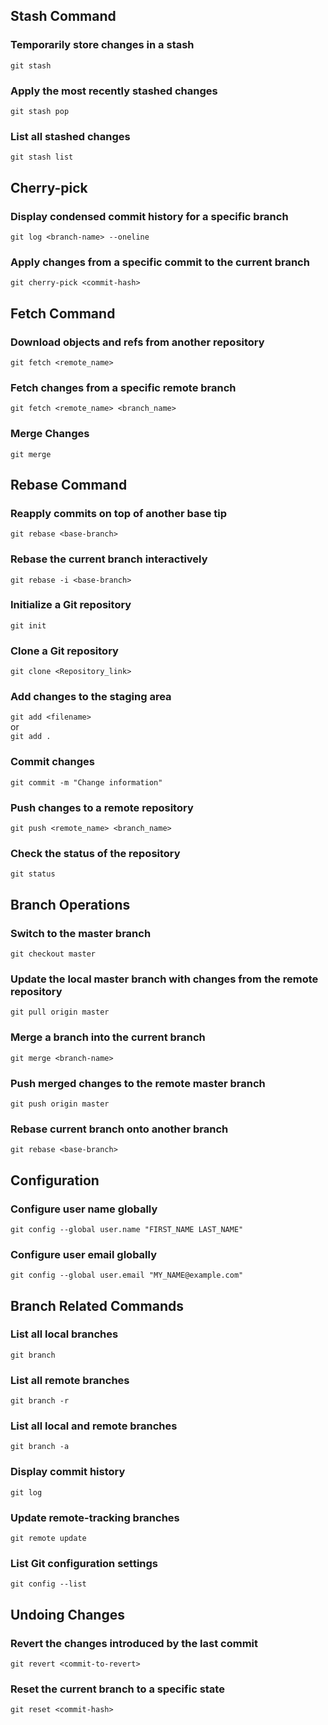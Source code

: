 
## Stash Command

### Temporarily store changes in a stash
`git stash`

### Apply the most recently stashed changes
`git stash pop`

### List all stashed changes
`git stash list`

## Cherry-pick

### Display condensed commit history for a specific branch
`git log <branch-name> --oneline`

### Apply changes from a specific commit to the current branch
`git cherry-pick <commit-hash>`

## Fetch Command

### Download objects and refs from another repository
`git fetch <remote_name>`

### Fetch changes from a specific remote branch
`git fetch <remote_name> <branch_name>`

### Merge Changes
`git merge`

## Rebase Command

### Reapply commits on top of another base tip
`git rebase <base-branch>`

### Rebase the current branch interactively
`git rebase -i <base-branch>`

### Initialize a Git repository
`git init`

### Clone a Git repository
`git clone <Repository_link>`

### Add changes to the staging area
`git add <filename>`  
or  
`git add .`

### Commit changes
`git commit -m "Change information"`

### Push changes to a remote repository
`git push <remote_name> <branch_name>`

### Check the status of the repository
`git status`

## Branch Operations

### Switch to the master branch
`git checkout master`

### Update the local master branch with changes from the remote repository
`git pull origin master`

### Merge a branch into the current branch
`git merge <branch-name>`

### Push merged changes to the remote master branch
`git push origin master`

### Rebase current branch onto another branch
`git rebase <base-branch>`

## Configuration

### Configure user name globally
`git config --global user.name "FIRST_NAME LAST_NAME"`

### Configure user email globally
`git config --global user.email "MY_NAME@example.com"`

## Branch Related Commands

### List all local branches
`git branch`

### List all remote branches
`git branch -r`

### List all local and remote branches
`git branch -a`

### Display commit history
`git log`

### Update remote-tracking branches
`git remote update`

### List Git configuration settings
`git config --list`

## Undoing Changes

### Revert the changes introduced by the last commit
`git revert <commit-to-revert>`

### Reset the current branch to a specific state
`git reset <commit-hash>`


